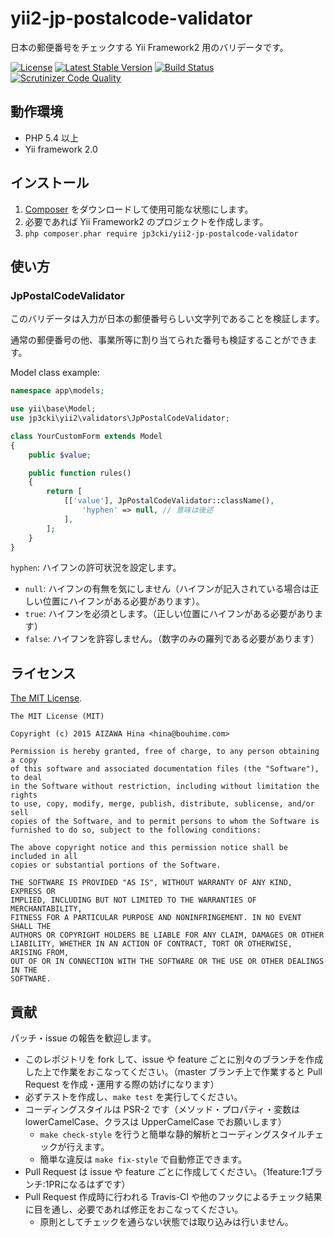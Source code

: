 yii2-jp-postalcode-validator
============================

日本の郵便番号をチェックする Yii Framework2 用のバリデータです。

[![License](https://poser.pugx.org/jp3cki/yii2-jp-postalcode-validator/license.svg)](https://packagist.org/packages/jp3cki/yii2-jp-postalcode-validator)
[![Latest Stable Version](https://poser.pugx.org/jp3cki/yii2-jp-postalcode-validator/v/stable.svg)](https://packagist.org/packages/jp3cki/yii2-jp-postalcode-validator)
[![Build Status](https://travis-ci.org/fetus-hina/yii2-jp-postalcode-validator.svg?branch=master)](https://travis-ci.org/fetus-hina/yii2-jp-postalcode-validator)
[![Scrutinizer Code Quality](https://scrutinizer-ci.com/g/fetus-hina/yii2-jp-postalcode-validator/badges/quality-score.png?b=master)](https://scrutinizer-ci.com/g/fetus-hina/yii2-jp-postalcode-validator/?branch=master)

動作環境
--------

- PHP 5.4 以上
- Yii framework 2.0

インストール
------------

1. [Composer](https://getcomposer.org/) をダウンロードして使用可能な状態にします。
2. 必要であれば Yii Framework2 のプロジェクトを作成します。
3. `php composer.phar require jp3cki/yii2-jp-postalcode-validator`

使い方
------

### JpPostalCodeValidator ###

このバリデータは入力が日本の郵便番号らしい文字列であることを検証します。

通常の郵便番号の他、事業所等に割り当てられた番号も検証することができます。

Model class example:
```php
namespace app\models;

use yii\base\Model;
use jp3cki\yii2\validators\JpPostalCodeValidator;

class YourCustomForm extends Model
{
    public $value;

    public function rules()
    {
        return [
            [['value'], JpPostalCodeValidator::className(),
                'hyphen' => null, // 意味は後述
            ],
        ];
    }
}
```

`hyphen`: ハイフンの許可状況を設定します。

  * `null`: ハイフンの有無を気にしません（ハイフンが記入されている場合は正しい位置にハイフンがある必要があります）。
  * `true`: ハイフンを必須とします。（正しい位置にハイフンがある必要があります）
  * `false`: ハイフンを許容しません。（数字のみの羅列である必要があります）


ライセンス
----------

[The MIT License](https://github.com/fetus-hina/yii2-jp-postalcode-validator/blob/master/LICENSE).

```
The MIT License (MIT)

Copyright (c) 2015 AIZAWA Hina <hina@bouhime.com>

Permission is hereby granted, free of charge, to any person obtaining a copy
of this software and associated documentation files (the "Software"), to deal
in the Software without restriction, including without limitation the rights
to use, copy, modify, merge, publish, distribute, sublicense, and/or sell
copies of the Software, and to permit persons to whom the Software is
furnished to do so, subject to the following conditions:

The above copyright notice and this permission notice shall be included in all
copies or substantial portions of the Software.

THE SOFTWARE IS PROVIDED "AS IS", WITHOUT WARRANTY OF ANY KIND, EXPRESS OR
IMPLIED, INCLUDING BUT NOT LIMITED TO THE WARRANTIES OF MERCHANTABILITY,
FITNESS FOR A PARTICULAR PURPOSE AND NONINFRINGEMENT. IN NO EVENT SHALL THE
AUTHORS OR COPYRIGHT HOLDERS BE LIABLE FOR ANY CLAIM, DAMAGES OR OTHER
LIABILITY, WHETHER IN AN ACTION OF CONTRACT, TORT OR OTHERWISE, ARISING FROM,
OUT OF OR IN CONNECTION WITH THE SOFTWARE OR THE USE OR OTHER DEALINGS IN THE
SOFTWARE.
```

貢献
----


パッチ・issue の報告を歓迎します。

- このレポジトリを fork して、issue や feature ごとに別々のブランチを作成した上で作業をおこなってください。（master ブランチ上で作業すると Pull Request を作成・運用する際の妨げになります）
- 必ずテストを作成し、`make test` を実行してください。
- コーディングスタイルは PSR-2 です（メソッド・プロパティ・変数は lowerCamelCase、クラスは UpperCamelCase でお願いします）
    - `make check-style` を行うと簡単な静的解析とコーディングスタイルチェックが行えます。
    - 簡単な違反は `make fix-style` で自動修正できます。
- Pull Request は issue や feature ごとに作成してください。（1feature:1ブランチ:1PRになるはずです）
- Pull Request 作成時に行われる Travis-CI や他のフックによるチェック結果に目を通し、必要であれば修正をおこなってください。
    - 原則としてチェックを通らない状態では取り込みは行いません。
